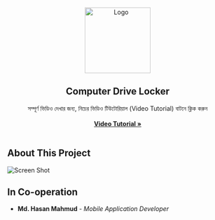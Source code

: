 <br/>
<p align="center">
  <a href="https://github.com/AppBondTech/BitLocker_DriveLock">
    <img src="https://mdhasanmahmud.000webhostapp.com/inappupdate/appbondtech.jpg" alt="Logo" width="150" height="150">
  </a>

  <h2 align="center">Computer Drive Locker</h2>

  <p align="center">
    সম্পূর্ণ ভিডিও দেখার জন্য, নিচের ভিডিও টিউটোরিয়াল (Video Tutorial) বাটনে ক্লিক করুন
    <br/>
    <br/>
    <a href="https://youtu.be/iUQBQk8PBfc"><strong> Video Tutorial »</strong></a>
    <br/>
    <br/>
    
## About This Project

![Screen Shot](https://mdhasanmahmud.000webhostapp.com/inappupdate/bitlocker.png)

## In Co-operation

* **Md. Hasan Mahmud** - *Mobile Application Developer*
